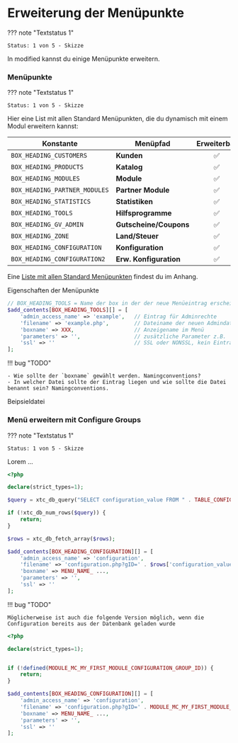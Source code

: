 # Erweiterung der Menüpunkte

??? note "Textstatus 1"

    Status: 1 von 5 - Skizze

In modified kannst du einige Menüpunkte erweitern.

### Menüpunkte

??? note "Textstatus 1"

    Status: 1 von 5 - Skizze

Hier eine List mit allen Standard Menüpunkten, die du dynamisch mit einem Modul erweitern kannst:

| Konstante                     | Menüpfad               | Erweiterbar |
| ----------------------------- | ---------------------- | :---------: |
| `BOX_HEADING_CUSTOMERS`       | **Kunden**             |     ✅      |
| `BOX_HEADING_PRODUCTS`        | **Katalog**            |     ✅      |
| `BOX_HEADING_MODULES`         | **Module**             |     ✅      |
| `BOX_HEADING_PARTNER_MODULES` | **Partner Module**     |     ✅      |
| `BOX_HEADING_STATISTICS`      | **Statistiken**        |     ✅      |
| `BOX_HEADING_TOOLS`           | **Hilfsprogramme**     |     ✅      |
| `BOX_HEADING_GV_ADMIN`        | **Gutscheine/Coupons** |     ✅      |
| `BOX_HEADING_ZONE`            | **Land/Steuer**        |     ✅      |
| `BOX_HEADING_CONFIGURATION`   | **Konfiguration**      |     ✅      |
| `BOX_HEADING_CONFIGURATION2`  | **Erw. Konfiguration** |     ✅      |

Eine [Liste mit allen Standard Menüpunkten](modified-menu.md) findest du im Anhang.

Eigenschaften der Menüpunkte

```php
// BOX_HEADING_TOOLS = Name der box in der der neue Menüeintrag erscheinen soll
$add_contents[BOX_HEADING_TOOLS][] = [
    'admin_access_name' => 'example',   // Eintrag für Adminrechte
    'filename' => 'example.php',        // Dateiname der neuen Admindatei
    'boxname' => XXX,                   // Anzeigename im Menü
    'parameters' => '',                 // zusätzliche Parameter z.B. 'set=export'
    'ssl' => ''                         // SSL oder NONSSL, kein Eintrag = NONSSL
];
```

!!! bug "TODO"

    - Wie sollte der `boxname` gewählt werden. Namingconventions?
    - In welcher Datei sollte der Eintrag liegen und wie sollte die Datei benannt sein? Namingconventions.

Beipsieldatei

### Menü erweitern mit Configure Groups

??? note "Textstatus 1"

    Status: 1 von 5 - Skizze

Lorem ...

```php
<?php

declare(strict_types=1);

$query = xtc_db_query("SELECT configuration_value FROM " . TABLE_CONFIGURATION . " WHERE configuration_key = 'MODULE_MC_MY_FIRST_MODULE_CONFIGURATION_GROUP_ID'");

if (!xtc_db_num_rows($query)) {
    return;
}

$rows = xtc_db_fetch_array($rows);

$add_contents[BOX_HEADING_CONFIGURATION][] = [
    'admin_access_name' => 'configuration',
    'filename' => 'configuration.php?gID=' . $rows['configuration_value'],
    'boxname' => MENU_NAME_ ...,
    'parameters' => '',
    'ssl' => ''
];

```

!!! bug "TODO"

    Möglicherweise ist auch die folgende Version möglich, wenn die Configuration bereits aus der Datenbank geladen wurde


```php
<?php

declare(strict_types=1);


if (!defined(MODULE_MC_MY_FIRST_MODULE_CONFIGURATION_GROUP_ID)) {
    return;
}

$add_contents[BOX_HEADING_CONFIGURATION][] = [
    'admin_access_name' => 'configuration',
    'filename' => 'configuration.php?gID=' . MODULE_MC_MY_FIRST_MODULE_CONFIGURATION_GROUP_ID,
    'boxname' => MENU_NAME_ ...,
    'parameters' => '',
    'ssl' => ''
];

```